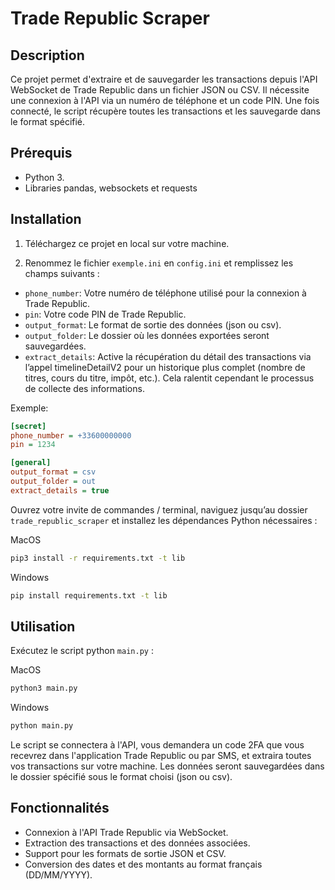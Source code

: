# Trade Republic Scraper

## Description

Ce projet permet d'extraire et de sauvegarder les transactions depuis l'API WebSocket de Trade Republic dans un fichier JSON ou CSV. Il nécessite une connexion à l'API via un numéro de téléphone et un code PIN. Une fois connecté, le script récupère toutes les transactions et les sauvegarde dans le format spécifié.

## Prérequis

- Python 3.
- Libraries pandas, websockets et requests

## Installation

1. Téléchargez ce projet en local sur votre machine.

2. Renommez le fichier `exemple.ini` en `config.ini` et remplissez les champs suivants :

- `phone_number`: Votre numéro de téléphone utilisé pour la connexion à Trade Republic.
- `pin`: Votre code PIN de Trade Republic.
- `output_format`: Le format de sortie des données (json ou csv).
- `output_folder`: Le dossier où les données exportées seront sauvegardées.
- `extract_details`: Active la récupération du détail des transactions via l’appel timelineDetailV2 pour un historique plus complet (nombre de titres, cours du titre, impôt, etc.). Cela ralentit cependant le processus de collecte des informations.

Exemple:

```ini
[secret]
phone_number = +33600000000
pin = 1234

[general]
output_format = csv
output_folder = out
extract_details = true
```

Ouvrez votre invite de commandes / terminal, naviguez jusqu’au dossier `trade_republic_scraper` et installez les dépendances Python nécessaires :

MacOS

```bash
pip3 install -r requirements.txt -t lib
```

Windows

```bash
pip install requirements.txt -t lib
```

## Utilisation

Exécutez le script python `main.py` :

MacOS

```bash
python3 main.py
```

Windows

```bash
python main.py
```

Le script se connectera à l'API, vous demandera un code 2FA que vous recevrez dans l'application Trade Republic ou par SMS, et extraira toutes vos transactions sur votre machine.
Les données seront sauvegardées dans le dossier spécifié sous le format choisi (json ou csv).

## Fonctionnalités

- Connexion à l'API Trade Republic via WebSocket.
- Extraction des transactions et des données associées.
- Support pour les formats de sortie JSON et CSV.
- Conversion des dates et des montants au format français (DD/MM/YYYY).
